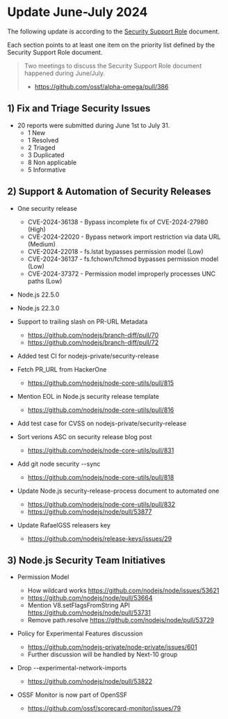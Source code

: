 # Update June-July 2024

The following update is according to the [Security Support Role](./security-support-role.md) document.

Each section points to at least one item on the priority list defined by the Security Support Role document.

> Two meetings to discuss the Security Support Role document happened during June/July.
> * https://github.com/ossf/alpha-omega/pull/386

## 1) Fix and Triage Security Issues

* 20 reports were submitted during June 1st to July 31.
  * 1 New
  * 1 Resolved
  * 2 Triaged
  * 3 Duplicated
  * 8 Non applicable
  * 5 Informative

## 2) Support & Automation of Security Releases

* One security release
  * CVE-2024-36138 - Bypass incomplete fix of CVE-2024-27980 (High)
  * CVE-2024-22020 - Bypass network import restriction via data URL (Medium)
  * CVE-2024-22018 - fs.lstat bypasses permission model (Low)
  * CVE-2024-36137 - fs.fchown/fchmod bypasses permission model (Low)
  * CVE-2024-37372 - Permission model improperly processes UNC paths (Low)

* Node.js 22.5.0
* Node.js 22.3.0

* Support to trailing slash on PR-URL Metadata
  * https://github.com/nodejs/branch-diff/pull/70
  * https://github.com/nodejs/branch-diff/pull/72
* Added test CI for nodejs-private/security-release
* Fetch PR_URL from HackerOne
  * https://github.com/nodejs/node-core-utils/pull/815
* Mention EOL in Node.js security release template
  * https://github.com/nodejs/node-core-utils/pull/816
* Add test case for CVSS on nodejs-private/security-release
* Sort verions ASC on security release blog post
  * https://github.com/nodejs/node-core-utils/pull/831
* Add git node security --sync
  * https://github.com/nodejs/node-core-utils/pull/818
* Update Node.js security-release-process document to automated one
  * https://github.com/nodejs/node-core-utils/pull/832
  * https://github.com/nodejs/node/pull/53877
* Update RafaelGSS releasers key
  * https://github.com/nodejs/release-keys/issues/29
  
## 3) Node.js Security Team Initiatives

* Permission Model
  * How wildcard works https://github.com/nodejs/node/issues/53621
  * https://github.com/nodejs/node/pull/53664
  * Mention V8.setFlagsFromString API https://github.com/nodejs/node/pull/53731
  * Remove path.resolve https://github.com/nodejs/node/pull/53729
  
* Policy for Experimental Features discussion
  * https://github.com/nodejs-private/node-private/issues/601
  * Further discussion will be handled by Next-10 group
  
* Drop --experimental-network-imports
  * https://github.com/nodejs/node/pull/53822
  
* OSSF Monitor is now part of OpenSSF
  * https://github.com/ossf/scorecard-monitor/issues/79
